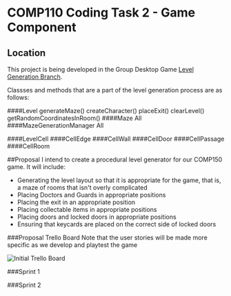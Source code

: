 # COMP110 Coding Task 2 - Game Component

## Location
This project is being developed in the Group Desktop Game [Level Generation Branch](https://github.com/NecroReindeer/comp150-desktop-game/tree/level-generation). 

Classses and methods that are a part of the level generation process are as follows:

####Level
generateMaze()
createCharacter()
placeExit()
clearLevel()
getRandomCoordinatesInRoom()
####Maze
All
####MazeGenerationManager
All

####LevelCell
####CellEdge
####CellWall
####CellDoor
####CellPassage
####CellRoom


##Proposal
I intend to create a procedural level generator for our COMP150 game.
It will include:
* Generating the level layout so that it is appropriate for the game, that is, a maze of rooms that isn't overly complicated
* Placing Doctors and Guards in appropriate positions
* Placing the exit in an appropriate position
* Placing collectable items in appropriate positions
* Placing doors and locked doors in appropriate positions
* Ensuring that keycards are placed on the correct side of locked doors

###Proposal Trello Board
Note that the user stories will be made more specific as we develop and playtest the game

![Initial Trello Board](https://github.com/NecroReindeer/comp110-coding-task-2/blob/master/Initial.Trello.Board.png)


###Sprint 1

###Sprint 2
